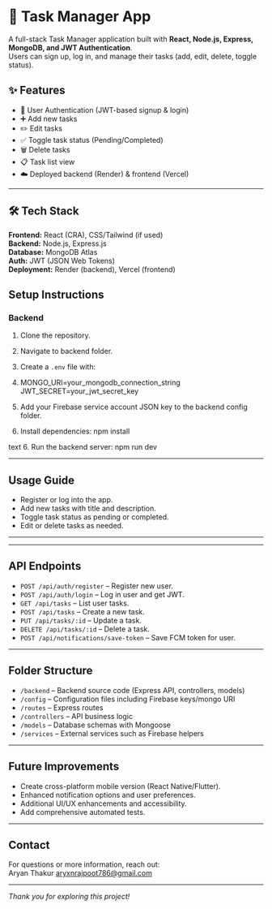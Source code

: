 # 📝 Task Manager App

A full-stack Task Manager application built with **React, Node.js, Express, MongoDB, and JWT Authentication**.  
Users can sign up, log in, and manage their tasks (add, edit, delete, toggle status).  

## ✨ Features
- 🔐 User Authentication (JWT-based signup & login)
- ➕ Add new tasks
- ✏️ Edit tasks
- ✅ Toggle task status (Pending/Completed)
- 🗑️ Delete tasks
- 📋 Task list view
- ☁️ Deployed backend (Render) & frontend (Vercel)

---

## 🛠 Tech Stack
**Frontend:** React (CRA), CSS/Tailwind (if used)  
**Backend:** Node.js, Express.js  
**Database:** MongoDB Atlas  
**Auth:** JWT (JSON Web Tokens)  
**Deployment:** Render (backend), Vercel (frontend)  
## Setup Instructions

### Backend

1. Clone the repository.
2. Navigate to backend folder.
3. Create a `.env` file with:
4. MONGO_URI=your_mongodb_connection_string
JWT_SECRET=your_jwt_secret_key

4. Add your Firebase service account JSON key to the backend config folder.
5. Install dependencies:
npm install

text
6. Run the backend server:
npm run dev




---

## Usage Guide

- Register or log into the app.
- Add new tasks with title and description.
- Toggle task status as pending or completed.
- Edit or delete tasks as needed.

---


---

## API Endpoints

- `POST /api/auth/register` – Register new user.
- `POST /api/auth/login` – Log in user and get JWT.
- `GET /api/tasks` – List user tasks.
- `POST /api/tasks` – Create a new task.
- `PUT /api/tasks/:id` – Update a task.
- `DELETE /api/tasks/:id` – Delete a task.
- `POST /api/notifications/save-token` – Save FCM token for user.

---

## Folder Structure

- `/backend` – Backend source code (Express API, controllers, models)
- `/config` – Configuration files including Firebase keys/mongo URI
- `/routes` – Express routes
- `/controllers` – API business logic
- `/models` – Database schemas with Mongoose
- `/services` – External services such as Firebase helpers

---

## Future Improvements

- Create cross-platform mobile version (React Native/Flutter).
- Enhanced notification options and user preferences.
- Additional UI/UX enhancements and accessibility.
- Add comprehensive automated tests.

---

## Contact

For questions or more information, reach out:  
Aryan Thakur
aryxnrajpoot786@gmail.com   


---

*Thank you for exploring this project!*
